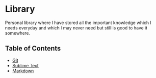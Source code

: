 # Library
Personal library where I have stored all the important knowledge which I needs everyday and which I may never need but still is good to have it somewhere.

## Table of Contents  
* [Git](/Git/Git.md)
* [Sublime Text](/SublimeText/SublimeText.md)
* [Markdown](/Markdown/Markdown.md)


